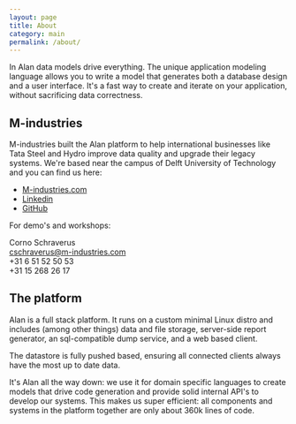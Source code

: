 ```yaml
---
layout: page
title: About
category: main
permalink: /about/
---
```


In Alan data models drive everything.
The unique application modeling language allows you to write a model that generates both a database design and a user interface. It's a fast way to create and iterate on your application, without sacrificing data correctness.


## M-industries
M-industries built the Alan platform to help international businesses like Tata Steel and Hydro improve data quality and upgrade their legacy systems.
We're based near the campus of Delft University of Technology and you can find us here:

- [M-industries.com](https://m-industries.com)
- [Linkedin](https://www.linkedin.com/company/m-industries/)
- [GitHub](https://github.com/M-industries)

For demo's and workshops:

Corno Schraverus  
[cschraverus@m-industries.com](mailto:cschraverus@m-industries.com)  
+31 6 51 52 50 53  
+31 15 268 26 17


## The platform
Alan is a full stack platform. It runs on a custom minimal Linux distro and includes (among other things) data and file storage, server-side report generator, an sql-compatible dump service, and a web based client. 

The datastore is fully pushed based, ensuring all connected clients always have the most up to date data. 

It's Alan all the way down: we use it for domain specific languages to create models that drive code generation and provide solid internal API's to develop our systems. This makes us super efficient: all components and systems in the platform together are only about 360k lines of code.
